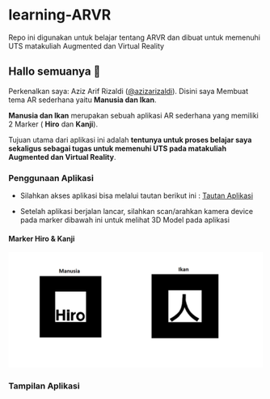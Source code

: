 # learning-ARVR
Repo ini digunakan untuk belajar tentang ARVR dan dibuat untuk memenuhi UTS matakuliah Augmented dan Virtual Reality

## Hallo semuanya 👋
Perkenalkan saya: Aziz Arif Rizaldi ([@azizarizaldi](https://github.com/azizarizaldi/)). Disini saya Membuat tema AR sederhana yaitu __Manusia dan Ikan__.

__Manusia dan Ikan__ merupakan sebuah aplikasi AR sederhana yang memiliki 2 Marker ( __Hiro__ dan __Kanji__).

Tujuan utama dari aplikasi ini adalah __tentunya untuk proses belajar saya sekaligus sebagai tugas untuk memenuhi UTS pada matakuliah Augmented dan Virtual Reality__. 


### Penggunaan Aplikasi

- Silahkan akses aplikasi bisa melalui tautan berikut ini : [Tautan Aplikasi](https://smooth-mountainous-drum.glitch.me/)

- Setelah aplikasi berjalan lancar, silahkan scan/arahkan kamera device pada marker dibawah ini untuk melihat 3D Model pada aplikasi

#### Marker Hiro & Kanji
![Image Paper](assets/paper.png)

### Tampilan Aplikasi